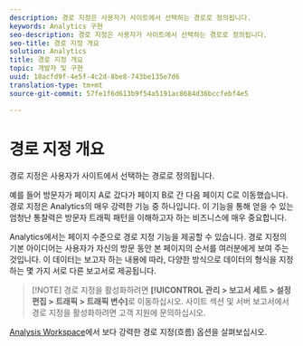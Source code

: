 ```yaml
---
description: 경로 지정은 사용자가 사이트에서 선택하는 경로로 정의됩니다.
keywords: Analytics 구현
seo-description: 경로 지정은 사용자가 사이트에서 선택하는 경로로 정의됩니다.
seo-title: 경로 지정 개요
solution: Analytics
title: 경로 지정 개요
topic: 개발자 및 구현
uuid: 18acfd9f-4e5f-4c2d-8be8-743be135e7d6
translation-type: tm+mt
source-git-commit: 57fe1f6d613b9f54a5191ac8684d36bccfebf4e5

---
```



# 경로 지정 개요

경로 지정은 사용자가 사이트에서 선택하는 경로로 정의됩니다.

예를 들어 방문자가 페이지 A로 갔다가 페이지 B로 간 다음 페이지 C로 이동했습니다. 경로 지정은 Analytics의 매우 강력한 기능 중 하나입니다. 이 기능을 통해 얻을 수 있는 엄청난 통찰력은 방문자 트래픽 패턴을 이해하고자 하는 비즈니스에 매우 중요합니다.

Analytics에서는 페이지 수준으로 경로 지정 기능을 제공할 수 있습니다. 경로 지정의 기본 아이디어는 사용자가 자신의 방문 동안 본 페이지의 순서를 여러분에게 보여 주는 것입니다. 이 데이터는 보고자 하는 내용에 따라, 다양한 방식으로 데이터의 형식을 지정하는 몇 가지 서로 다른 보고서로 제공됩니다.

> [!NOTE] 경로 지정을 활성화하려면 **[!UICONTROL 관리 &gt; 보고서 세트 &gt; 설정 편집 &gt; 트래픽 &gt; 트래픽 변수]**&#x200B;로 이동하십시오. 사이트 섹션 및 서버 보고서에서 경로 지정을 활성화하려면 고객 지원에 문의하십시오.

[Analysis Workspace](/help/analyze/analysis-workspace/visualizations/c-flow/flow.md)에서 보다 강력한 경로 지정(흐름) 옵션을 살펴보십시오.

